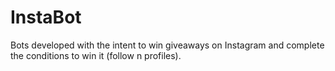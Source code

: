 # InstaBot
Bots developed with the intent to win giveaways on Instagram and complete the conditions to win it (follow n profiles).
